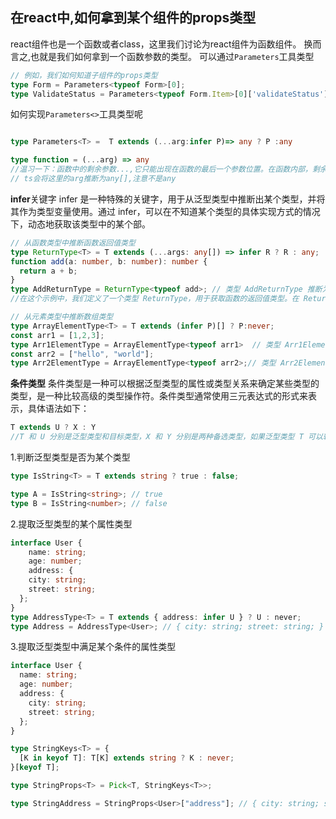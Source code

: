 ## 在react中,如何拿到某个组件的props类型 
react组件也是一个函数或者class，这里我们讨论为react组件为函数组件。
换而言之,也就是我们如何拿到一个函数参数的类型。
可以通过`Parameters`工具类型 

```typescript
// 例如，我们如何知道子组件的props类型
type Form = Parameters<typeof Form>[0];
type ValidateStatus = Parameters<typeof Form.Item>[0]['validateStatus'];
```

如何实现`Parameters<>`工具类型呢  
```typescript

type Parameters<T> =  T extends (...arg:infer P)=> any ? P :any

```

```typescript
type function = (...arg) => any 
//温习一下：函数中的剩余参数...,它只能出现在函数的最后一个参数位置。在函数内部，剩余参数会被自动转换为一个数组，该数组包含了所有剩余的参数。 
// ts会将这里的arg推断为any[],注意不是any 
```

**infer**关键字 
infer 是一种特殊的关键字，用于从泛型类型中推断出某个类型，并将其作为类型变量使用。通过 infer，可以在不知道某个类型的具体实现方式的情况下，动态地获取该类型中的某个部。

```typescript
// 从函数类型中推断函数返回值类型
type ReturnType<T> = T extends (...args: any[]) => infer R ? R : any;
function add(a: number, b: number): number {
  return a + b;
}
type AddReturnType = ReturnType<typeof add>; // 类型 AddReturnType 推断为 number，因为 add 函数的返回值类型为 number。
//在这个示例中，我们定义了一个类型 ReturnType，用于获取函数的返回值类型。在 ReturnType 中，我们使用了条件类型，根据泛型类型 T 是否可以转换为函数类型来判断是否需要使用 infer R 来推断函数的返回值类型，并将其作为类型变量 R 使用。最后将 R 作为 ReturnType 的返回值类型。

// 从元素类型中推断数组类型 
type ArrayElementType<T> = T extends (infer P)[] ? P:never;
const arr1 = [1,2,3];
type Arr1ElementType = ArrayElementType<typeof arr1>  // 类型 Arr1ElementType 推断为 number，因为 arr1 的元素类型为 number。
const arr2 = ["hello", "world"];
type Arr2ElementType = ArrayElementType<typeof arr2>;// 类型 Arr2ElementType 推断为 string，因为 arr2 的元素类型为 string。
```

**条件类型**
条件类型是一种可以根据泛型类型的属性或类型关系来确定某些类型的类型，是一种比较高级的类型操作符。条件类型通常使用三元表达式的形式来表示，具体语法如下：

```typescript
T extends U ? X : Y
//T 和 U 分别是泛型类型和目标类型，X 和 Y 分别是两种备选类型，如果泛型类型 T 可以转换为目标类型 U，则返回类型 X，否则返回类型 Y。
```

1.判断泛型类型是否为某个类型 

```typescript
type IsString<T> = T extends string ? true : false;

type A = IsString<string>; // true
type B = IsString<number>; // false

```

2.提取泛型类型的某个属性类型

```typescript
interface User {
    name: string;
    age: number;
    address: {
    city: string;
    street: string;
  };
}
type AddressType<T> = T extends { address: infer U } ? U : never;
type Address = AddressType<User>; // { city: string; street: string; }
```

3.提取泛型类型中满足某个条件的属性类型

```typescript
interface User {
  name: string;
  age: number;
  address: {
    city: string;
    street: string;
  };
}

type StringKeys<T> = {
  [K in keyof T]: T[K] extends string ? K : never;
}[keyof T];

type StringProps<T> = Pick<T, StringKeys<T>>;

type StringAddress = StringProps<User>["address"]; // { city: string; street: string; }

```


